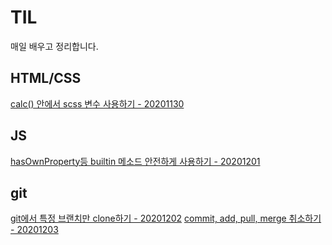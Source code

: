 # TIL

매일 배우고 정리합니다.

## HTML/CSS

[calc() 안에서 scss 변수 사용하기 - 20201130](./html-css/20201130.md)

## JS

[hasOwnProperty등 builtin 메소드 안전하게 사용하기 - 20201201](./js/20201201.md)

## git

[git에서 특정 브랜치만 clone하기 - 20201202](./git/20201202.md)
[commit, add, pull, merge 취소하기 - 20201203](./git/20201203.md)